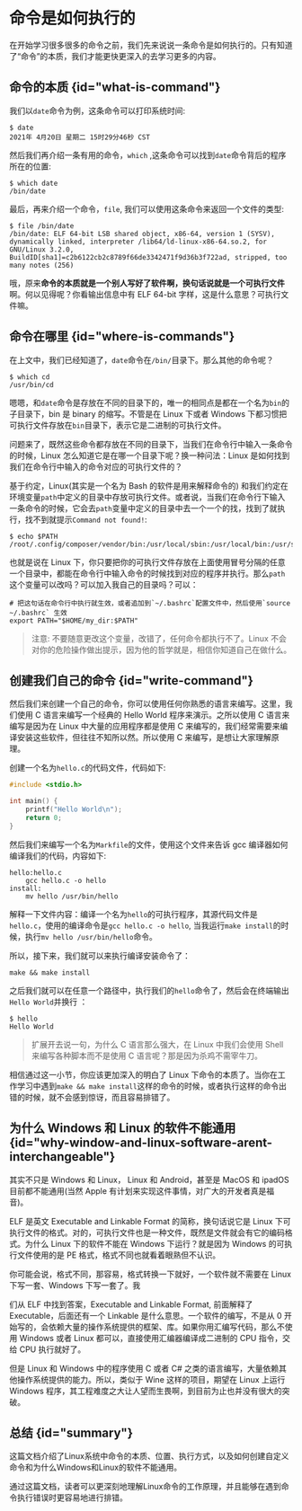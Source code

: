 # 命令是如何执行的 

在开始学习很多很多的命令之前，我们先来说说一条命令是如何执行的。只有知道了“命令”的本质，我们才能更快更深入的去学习更多的内容。

## 命令的本质 {id="what-is-command"}

我们以`date`命令为例，这条命令可以打印系统时间:

```shell
$ date
2021年 4月20日 星期二 15时29分46秒 CST
```

然后我们再介绍一条有用的命令，`which` ,这条命令可以找到`date`命令背后的程序所在的位置:

```shell
$ which date
/bin/date
```

最后，再来介绍一个命令，`file`, 我们可以使用这条命令来返回一个文件的类型:

```shell
$ file /bin/date
/bin/date: ELF 64-bit LSB shared object, x86-64, version 1 (SYSV), dynamically linked, interpreter /lib64/ld-linux-x86-64.so.2, for GNU/Linux 3.2.0, BuildID[sha1]=c2b6122cb2c8789f66de3342471f9d36b3f722ad, stripped, too many notes (256)
```

哦，原来**命令的本质就是一个别人写好了软件啊，换句话说就是一个可执行文件**啊。何以见得呢？你看输出信息中有 ELF 64-bit 字样，这是什么意思？可执行文件嘛。

## 命令在哪里 {id="where-is-commands"}

在上文中，我们已经知道了，`date`命令在`/bin/`目录下。那么其他的命令呢？

```shell
$ which cd
/usr/bin/cd
```

嗯嗯，和`date`命令是存放在不同的目录下的，唯一的相同点是都在一个名为`bin`的子目录下，bin 是  binary 的缩写。不管是在 Linux 下或者 Windows 下都习惯把可执行文件存放在`bin`目录下，表示它是二进制的可执行文件。

问题来了，既然这些命令都存放在不同的目录下，当我们在命令行中输入一条命令的时候，Linux 怎么知道它是在哪一个目录下呢？换一种问法：Linux 是如何找到我们在命令行中输入的命令对应的可执行文件的？

基于约定，Linux(其实是一个名为 Bash  的软件是用来解释命令的) 和我们约定在环境变量`path`中定义的目录中存放可执行文件。或者说，当我们在命令行下输入一条命令的时候，它会去`path`变量中定义的目录中去一个一个的找，找到了就执行，找不到就提示`Command not found!`:

```shell
$ echo $PATH
/root/.config/composer/vendor/bin:/usr/local/sbin:/usr/local/bin:/usr/sbin:/usr/bin:/root/bin
```

也就是说在 Linux 下，你只要把你的可执行文件存放在上面使用冒号分隔的任意一个目录中，都能在命令行中输入命令的时候找到对应的程序并执行。那么`path`这个变量可以改吗？可以加入我自己的目录吗？可以：

```shell
# 把这句话在命令行中执行就生效，或者追加到`~/.bashrc`配置文件中，然后使用`source ~/.bashrc` 生效
export PATH="$HOME/my_dir:$PATH"
```

>  注意: 不要随意更改这个变量，改错了，任何命令都执行不了。Linux 不会对你的危险操作做出提示，因为他的哲学就是，相信你知道自己在做什么。


## 创建我们自己的命令 {id="write-command"}

然后我们来创建一个自己的命令，你可以使用任何你熟悉的语言来编写。这里，我们使用 C 语言来编写一个经典的 Hello World 程序来演示。之所以使用 C 语言来编写是因为在 Linux 中大量的应用程序都是使用 C 来编写的，我们经常需要来编译安装这些软件，但往往不知所以然。所以使用 C 来编写，是想让大家理解原理。

创建一个名为`hello.c`的代码文件，代码如下:

```c
#include <stdio.h>

int main() {
	printf("Hello World\n");
	return 0;
}
```

然后我们来编写一个名为`Markfile`的文件，使用这个文件来告诉 gcc 编译器如何编译我们的代码，内容如下:

```Make
hello:hello.c
	gcc hello.c -o hello
install:
	mv hello /usr/bin/hello
```

解释一下文件内容：编译一个名为`hello`的可执行程序，其源代码文件是`hello.c`，使用的编译命令是`gcc hello.c -o hello`, 当我运行`make install`的时候，执行`mv hello /usr/bin/hello`命令。

所以，接下来，我们就可以来执行编译安装命令了：

```shell
make && make install
```

之后我们就可以在任意一个路径中，执行我们的`hello`命令了，然后会在终端输出`Hello World`并换行 ：

```shell
$ hello
Hello World
```

> 扩展开去说一句，为什么 C 语言那么强大，在 Linux 中我们会使用 Shell 来编写各种脚本而不是使用 C 语言呢？那是因为杀鸡不需宰牛刀。


相信通过这一小节，你应该更加深入的明白了 Linux 下命令的本质了。当你在工作学习中遇到`make && make install`这样的命令的时候，或者执行这样的命令出错的时候，就不会感到惊讶，而且容易排错了。

## 为什么 Windows 和 Linux 的软件不能通用 {id="why-window-and-linux-software-arent-interchangeable"}

其实不只是 Windows 和 Linux， Linux 和 Android，甚至是 MacOS 和 ipadOS 目前都不能通用(当然 Apple 有计划来实现这件事情，对广大的开发者真是福音)。

ELF 是英文 Executable and Linkable Format 的简称，换句话说它是 Linux 下可执行文件的格式。对的，可执行文件也是一种文件，既然是文件就会有它的编码格式。为什么 Linux 下的软件不能在 Windows 下运行？就是因为 Windows 的可执行文件使用的是 PE 格式，格式不同也就看着眼熟但不认识。

你可能会说，格式不同，那容易，格式转换一下就好，一个软件就不需要在 Linux 下写一套、Windows 下写一套了。我

们从 ELF 中找到答案，Executable and Linkable Format, 前面解释了 Executable，后面还有一个  Linkable 是什么意思。一个软件的编写，不是从 0 开始写的，会依赖大量的操作系统提供的框架、库。如果你用汇编写代码，那么不使用 Windows 或者 Linux 都可以，直接使用汇编器编译成二进制的 CPU 指令，交给 CPU 执行就好了。

但是 Linux 和 Windows 中的程序使用 C 或者 C# 之类的语言编写，大量依赖其他操作系统提供的能力。所以，类似于 Wine 这样的项目，期望在 Linux 上运行 Windows 程序，其工程难度之大让人望而生畏啊，到目前为止也并没有很大的突破。

## 总结 {id="summary"}

这篇文档介绍了Linux系统中命令的本质、位置、执行方式，以及如何创建自定义命令和为什么Windows和Linux的软件不能通用。

通过这篇文档，读者可以更深刻地理解Linux命令的工作原理，并且能够在遇到命令执行错误时更容易地进行排错。